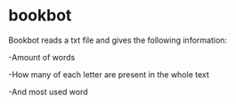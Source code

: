 # bookbot
Bookbot reads a txt file and gives the following information:

-Amount of words

-How many of each letter are present in the whole text

-And most used word
